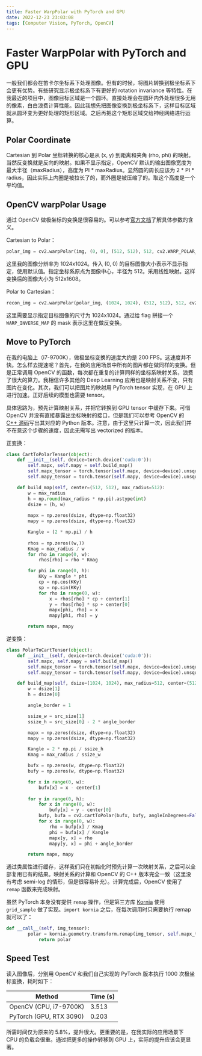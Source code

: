 ```yaml
---
title: Faster WarpPolar with PyTorch and GPU
date: 2022-12-23 23:03:08
tags: [Computer Vision, PyTorch, OpenCV]
---
```


# Faster WarpPolar with PyTorch and GPU

一般我们都会在笛卡尔坐标系下处理图像。但有的时候，将图片转换到极坐标系下会更有优势。有些研究显示极坐标系下有更好的 rotation invariance 等特性。在我最近的项目中，图像目标区域是一个圆环。直接处理会在圆环内外处理很多无用的像素，白白浪费计算性能。因此我想先把图像变换到极坐标系下，这样目标区域就从圆环变为更好处理的矩形区域。之后再把这个矩形区域交给神经网络进行运算。

## Polar Coordinate

Cartesian 到 Polar 坐标转换的核心是从 (x, y) 到距离和夹角 (rho, phi) 的映射。当然反变换就是反向的映射。如果不显示指定，OpenCV 默认的输出图像宽度为最大半径（maxRadius），高度为 PI * maxRadius。显然圆的周长应该为 2 * PI * radius，因此实际上内圈是被拉长了的，而外圈是被压缩了的。取这个高度是一个平均值。

## OpenCV warpPolar Usage

通过 OpenCV 做极坐标的变换是很容易的。可以参考[官方文档](https://docs.opencv.org/4.5.5/da/d54/group__imgproc__transform.html#ga49481ab24fdaa0ffa4d3e63d14c0d5e4)了解具体参数的含义。

Cartesian to Polar：

```python
polar_img = cv2.warpPolar(img, (0, 0), (512, 512), 512, cv2.WARP_POLAR_LINEAR + cv2.INTER_LINEAR)
```

这里我的图像分辨率为 1024x1024。传入 (0, 0) 的目标图像大小表示不显示指定，使用默认值。指定坐标系原点为图像中心，半径为 512。采用线性映射。这样变换后的图像大小为 512x1608。

Polar to Cartesian：

```python
recon_img = cv2.warpPolar(polar_img, (1024, 1024), (512, 512), 512, cv2.WARP_POLAR_LINEAR + cv2.INTER_LINEAR + cv2.WARP_INVERSE_MAP)
```

这里需要显示指定目标图像的尺寸为 1024x1024。通过给 flag 拼接一个 `WARP_INVERSE_MAP` 的 mask 表示这里在做反变换。

## Move to PyTorch

在我的电脑上（i7-9700K），做极坐标变换的速度大约是 200 FPS。这速度并不快。怎么样去提速呢？首先，在我的应用场景中所有的图片都在做同样的变换。但是正常调用 OpenCV 的函数，每次都在重复的计算同样的坐标系映射关系，浪费了很大的算力。我相信许多其他的 Deep Learning 应用也是映射关系不变，只有图片在变化。其次，我们可以把图片的映射用 PyTorch tensor 实现，在 GPU 上进行加速。正好后续的模型也需要 tensor。

具体思路为，预先计算映射关系，并把它转换到 GPU tensor 中缓存下来。可惜 OpenCV 并没有直接暴露出坐标映射的接口，但是我们可以参考 OpenCV 的 [C++ 源码](https://github.com/opencv/opencv/blob/8f0edf6a1c7015dd76abb7dc8a82ea36d5500a72/modules/imgproc/src/imgwarp.cpp)写出其对应的 Python 版本。注意，由于这里只计算一次，因此我们并不在意这个步骤的速度，因此无需写出 vectorized 的版本。

正变换：

```python
class CartToPolarTensor(object):
    def __init__(self, device=torch.device('cuda:0')):
        self.mapx, self.mapy = self.build_map()
        self.mapx_tensor = torch.tensor(self.mapx, device=device).unsqueeze(0)
        self.mapy_tensor = torch.tensor(self.mapy, device=device).unsqueeze(0)

    def build_map(self, center=(512, 512), max_radius=512):
        w = max_radius
        h = np.round(max_radius * np.pi).astype(int)
        dsize = (h, w)
        
        mapx = np.zeros(dsize, dtype=np.float32)
        mapy = np.zeros(dsize, dtype=np.float32)

        Kangle = (2 * np.pi) / h
        
        rhos = np.zeros((w,))
        Kmag = max_radius / w
        for rho in range(0, w):
            rhos[rho] = rho * Kmag

        for phi in range(0, h):
            KKy = Kangle * phi
            cp = np.cos(KKy)
            sp = np.sin(KKy)
            for rho in range(0, w):
                x = rhos[rho] * cp + center[1]
                y = rhos[rho] * sp + center[0]
                mapx[phi, rho] = x
                mapy[phi, rho] = y

        return mapx, mapy
```

逆变换：

```python
class PolarToCartTensor(object):
    def __init__(self, device=torch.device('cuda:0')):
        self.mapx, self.mapy = self.build_map()
        self.mapx_tensor = torch.tensor(self.mapx, device=device).unsqueeze(0)
        self.mapy_tensor = torch.tensor(self.mapy, device=device).unsqueeze(0)

    def build_map(self, dsize=(1024, 1024), max_radius=512, center=(512, 512), src_size=(1608, 512)):
        w = dsize[1]
        h = dsize[0]

        angle_border = 1

        ssize_w = src_size[1]
        ssize_h = src_size[0] - 2 * angle_border

        mapx = np.zeros(dsize, dtype=np.float32)
        mapy = np.zeros(dsize, dtype=np.float32)

        Kangle = 2 * np.pi / ssize_h
        Kmag = max_radius / ssize_w

        bufx = np.zeros(w, dtype=np.float32)
        bufy = np.zeros(w, dtype=np.float32)

        for x in range(0, w):
            bufx[x] = x - center[1]
        
        for y in range(0, h):
            for x in range(0, w):
                bufy[x] = y - center[0]
            bufp, bufa = cv2.cartToPolar(bufx, bufy, angleInDegrees=False)
            for x in range(0, w):
                rho = bufp[x] / Kmag
                phi = bufa[x] / Kangle
                mapx[y, x] = rho
                mapy[y, x] = phi + angle_border

        return mapx, mapy
```

通过类属性进行缓存，这样我们只在初始化时预先计算一次映射关系，之后可以全部复用已有的结果。映射关系的计算和 OpenCV 的 C++ 版本完全一致（这里没有考虑 semi-log 的情形，但是很容易补充）。计算完成后，OpenCV 使用了 `remap` 函数来完成映射。

虽然 PyTorch 本身没有提供 `remap` 操作，但是第三方库 [Kornia](https://kornia.readthedocs.io/en/latest/geometry.transform.html#kornia.geometry.transform.remap) 使用 `grid_sample` 做了实现。`import kornia` 之后，在每次调用时只需要执行 remap 就可以了：

```python
def __call__(self, img_tensor):
        polar = kornia.geometry.transform.remap(img_tensor, self.mapx_tensor, self.mapy_tensor)
    		return polar
```

## Speed Test

读入图像后，分别用 OpenCV 和我们自己实现的 PyTorch 版本执行 1000 次极坐标变换，耗时如下：

| Method                  | Time (s) |
| ----------------------- | -------- |
| OpenCV (CPU, i7-9700K)  | 3.513    |
| PyTorch (GPU, RTX 3090) | 0.203    |

所需时间仅为原来的 5.8%，提升很大。更重要的是，在我实际的应用场景下 CPU 的负载会很重。通过把更多的操作转移到 GPU 上，实际的提升应该会更显著。

